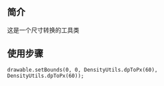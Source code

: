 ##  简介
这是一个尺寸转换的工具类
##  使用步骤
```
drawable.setBounds(0, 0, DensityUtils.dpToPx(60), DensityUtils.dpToPx(60));
```


 

